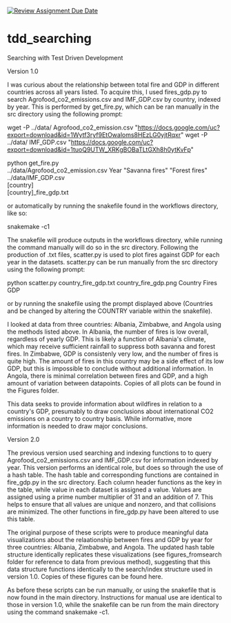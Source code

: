 [![Review Assignment Due Date](https://classroom.github.com/assets/deadline-readme-button-24ddc0f5d75046c5622901739e7c5dd533143b0c8e959d652212380cedb1ea36.svg)](https://classroom.github.com/a/WSoIsN1S)
# tdd_searching
Searching with Test Driven Development

Version 1.0

I was curious about the relationship between total fire and GDP in different countries across all years listed. To acquire this, I used fires_gdp.py to search Agrofood_co2_emissions.csv and IMF_GDP.csv by country, indexed by year. This is performed by get_fire.py, which can be ran manually in the src directory using the following prompt:

wget -P ../data/ Agrofood_co2_emission.csv  "https://docs.google.com/uc?export=download&id=1Wytf3ryf9EtOwaloms8HEzLG0yjtRqxr"
wget -P ../data/ IMF_GDP.csv  "https://docs.google.com/uc?export=download&id=1tuoQ9UTW_XRKgBOBaTLtGXh8h0ytKvFp"

python get_fire.py \
    ../data/Agrofood_co2_emission.csv Year "Savanna fires" "Forest fires" \
    ../data/IMF_GDP.csv \
    [country] \
    [country]_fire_gdp.txt 

or automatically by running the snakefile found in the workflows directory, like so:

snakemake -c1

The snakefile will produce outputs in the workflows directory, while running the command manually will do so in the src directory. Following the production of .txt files, scatter.py is used to plot fires against GDP for each year in the datasets. scatter.py can be run manually from the src directory using the following prompt:

python scatter.py country_fire_gdp.txt country_fire_gdp.png Country Fires GDP

or by running the snakefile using the prompt displayed above (Countries and be changed by altering the COUNTRY variable within the snakefile).

I looked at data from three countries: Albania, Zimbabwe, and Angola using the methods listed above. In Albania, the number of fires is low overall, regardless of yearly GDP. This is likely a function of Albania's climate, which may receive sufficient rainfall to suppress both savanna and forest fires. In Zimbabwe, GDP is consistenly very low, and the number of fires is quite high. The amount of fires in this country may be a side effect of its low GDP, but this is impossible to conclude without additional information. In Angola, there is minimal correlation between fires and GDP, and a high amount of variation between datapoints. Copies of all plots can be found in the Figures folder.

This data seeks to provide information about wildfires in relation to a country's GDP, presumably to draw conclusions about international CO2 emissions on a country to country basis. While informative, more information is needed to draw major conclusions.

Version 2.0

The previous version used searching and indexing functions to to query Agrofood_co2_emissions.csv and IMF_GDP.csv for information indexed by year. This version performs an identical role, but does so through the use of a hash table. The hash table and corresponding functions are contained in fire_gdp.py in the src directory. Each column header functions as the key in the table, while value in each dataset is assigned a value. Values are assigned using a prime number multiplier of 31 and an addition of 7. This helps to ensure that all values are unique and nonzero, and that collisions are minimized. The other functions in fire_gdp.py have been altered to use this table. 

The original purpose of these scripts were to produce meaningful data visualizations about the relaationship between fires and GDP by year for three countries: Albania, Zimbabwe, and Angola. The updated hash table structure identically replicates these visualizations (see figures_fromsearch folder for reference to data from previous method), suggesting that this data structure functions identically to the search/index structure used in version 1.0. Copies of these figures can be found here. 

As before these scripts can be run manually, or using the snakefile that is now found in the main directory. Instructions for manual use are identical to those in version 1.0, while the snakefile can be run from the main directory using the command snakemake -c1. 
